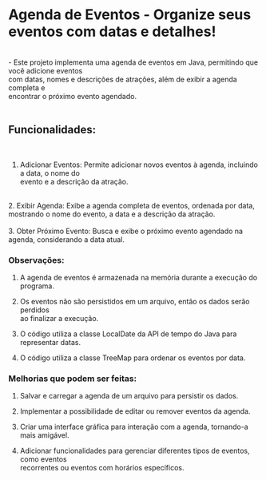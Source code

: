 # Agenda de Eventos - Organize seus eventos com datas e detalhes!</br>

</br>
- Este projeto implementa uma agenda de eventos em Java, permitindo que você adicione eventos</br> com datas, nomes e descrições de atrações, além de exibir a agenda completa e</br> encontrar o próximo evento agendado.</br>
</br>

## Funcionalidades:</br>

</br>

1. Adicionar Eventos: Permite adicionar novos eventos à agenda, incluindo a data, o nome do </br>evento e a descrição da atração.</br>
</br>
2. Exibir Agenda: Exibe a agenda completa de eventos, ordenada por data, mostrando o nome do evento, a data e a descrição da atração. </br>
</br>
3. Obter Próximo Evento: Busca e exibe o próximo evento agendado na agenda, considerando a data atual.</br>

### Observações: </br>

1. A agenda de eventos é armazenada na memória durante a execução do programa.</br>

2. Os eventos não são persistidos em um arquivo, então os dados serão perdidos </br>ao finalizar a execução.</br>

3. O código utiliza a classe LocalDate da API de tempo do Java para representar datas.</br>

4. O código utiliza a classe TreeMap para ordenar os eventos por data.</br>

### Melhorias que podem ser feitas:</br>

1. Salvar e carregar a agenda de um arquivo para persistir os dados.</br>

2. Implementar a possibilidade de editar ou remover eventos da agenda.</br>
3. Criar uma interface gráfica para interação com a agenda, tornando-a mais amigável.</br>
4. Adicionar funcionalidades para gerenciar diferentes tipos de eventos, como eventos </br>recorrentes ou eventos com horários específicos.</br>
